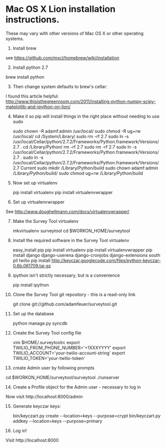 Mac OS X Lion installation instructions. 
========================================

These may vary with other versions of Mac OS X or other operating systems.

1. Install brew

see https://github.com/mxcl/homebrew/wiki/installation

2. Install python 2.7

brew install python

3. Then change system defaults to brew's cellar:

I found this article helpful: http://www.thisisthegreenroom.com/2011/installing-python-numpy-scipy-matplotlib-and-ipython-on-lion/

4. Make it so pip will install things in the right place without needing to use sudo

    sudo chown -R adamf:admin /usr/local/
    sudo chmod -R ug+rw /usr/local/
    cd /System/Library/
    sudo rm -rf 2.7
    sudo ln -s /usr/local/Cellar/python/2.7.2/Frameworks/Python.framework/Versions/2.7 .
    cd /Library/Python/
    rm -rf 2.7
    sudo rm -rf 2.7
    sudo ln -s /usr/local/Cellar/python/2.7.2/Frameworks/Python.framework/Versions/2.7 .
    sudo ln -s /usr/local/Cellar/python/2.7.2/Frameworks/Python.framework/Versions/2.7 Current
    sudo mkdir  /Library/Python/build
    sudo chown adamf:admin /Library/Python/build/
    sudo chmod ug+rw /Library/Python/build

5. Now set up virtualenv

    pip install virtualenv
    pip install virtualenvwrapper

6. Set up virtualenvwrapper

See http://www.doughellmann.com/docs/virtualenvwrapper/

7. Make the Survey Tool virtualenv

    mkvirtualenv surveytool
    cd $WORKON_HOME/surveytool

8. Install the required software in the Survey Tool virtualenv

    easy_install pip
    pip install virtualenv
    pip install virtualenvwrapper
    pip install django django-userena django-cronjobs django-extensions south pil twilio 
    pip install http://keyczar.googlecode.com/files/python-keyczar-0.6b.061709.tar.gz

9. ipython isn't strictly necessary, but is a convenience

    pip install ipython

10. Clone the Survey Tool git repository - this is a read-only link

    git clone git://github.com/adamfeuer/surveytool.git

11. Set up the database

    python manage.py syncdb

12. Create the Survey Tool config file

    vim $HOME/.surveytoolrc
    export TWILIO_FROM_PHONE_NUMBER='+1XXXYYYY'
    export TWILIO_ACCOUNT='your-twilio-account-string'
    export TWILIO_TOKEN='your-twilio-token'

13. create Admin user by following prompts

   cd $WORKON_HOME/surveytool/surveytool
   ./runserver

14. Create a Profile object for the Admin user - necessary to log in

Now visit http://localhost:8000/admin

15. Generate keyczar keys:

    bin/keyczart.py create --location=keys --purpose=crypt
    bin/keyczart.py addkey --location=keys --purpose=primary

16. Log in!

Visit http://localhost:8000




